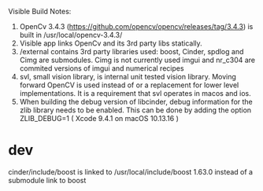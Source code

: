 Visible Build Notes:

1. OpenCv 3.4.3 (https://github.com/opencv/opencv/releases/tag/3.4.3) is built in /usr/local/opencv-3.4.3/
2. Visible app links OpenCv and its 3rd party libs statically. 
3. /external contains 3rd party libraries used:
    boost, Cinder, spdlog and Cimg are submodules. Cimg is not currently used
    imgui and nr_c304 are commited versions of imgui and numerical recipes 
4. svl, small vision library, is internal unit tested vision library. Moving forward OpenCV is used instead of or a replacement for lower level implementations. It is a requirement that svl operates in macos and ios. 
5. When building the debug version of libcinder, debug information for the zlib library needs to be enabled. This can be done by adding the option ZLIB_DEBUG=1 ( Xcode 9.4.1 on macOS 10.13.16 )






# dev
cinder/include/boost is linked to /usr/local/include/boost 1.63.0 instead of a submodule link to boost
